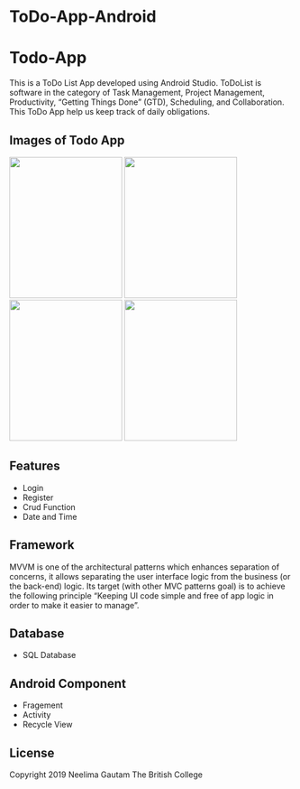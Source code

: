 # ToDo-App-Android

# Todo-App

This is a ToDo List App developed using Android Studio. ToDoList is software in the category of Task Management, Project Management, 
Productivity, “Getting Things Done” (GTD), Scheduling, and Collaboration. This ToDo App help us keep track of daily obligations.


## Images of Todo App

<img src="Image/1.png" height=250 width=200></img>
<img src="Image/2.png" height=250 width=200></img>
<img src="Image/3.png" height=250 width=200></img>
<img src="Image/4.png" height=250 width=200></img>


## Features

<ul>
<li>Login</li>
<li>Register</li>
<li>Crud Function</li>
<li>Date and Time </li>
</ul>

## Framework
  MVVM is one of the architectural patterns which enhances separation of concerns, it allows separating the user interface logic
  from the business (or the back-end) logic. Its target (with other MVC patterns goal) is to achieve the following principle
  “Keeping UI code simple and free of app logic in order to make it easier to manage”.
  
 
## Database

<ul>
<li>SQL Database</li>
</ul>
 
## Android Component 

<ul>
<li>Fragement</li>
<li>Activity</li>
<li>Recycle View</li>
</ul>

 ## License
 
 Copyright 2019 Neelima Gautam The British College 
 


